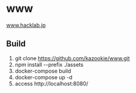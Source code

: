 # www

www.hacklab.jp

## Build
1. git clone https://github.com/kazookie/www.git
2. npm install --prefix ./assets
3. docker-compose build
4. docker-compose up -d
5. access http://localhost:8080/
